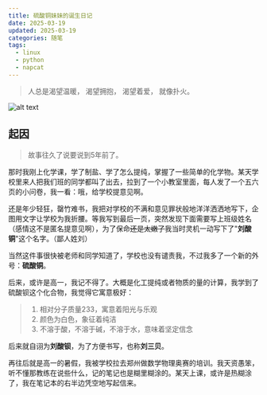 ```yaml
---
title: 硫酸铜妹妹的诞生日记
date: 2025-03-19
updated: 2025-03-19
categories: 随笔
tags:
  - linux
  - python
  - napcat
---
```


> 人总是渴望温暖，
渴望拥抱，
渴望着爱，
就像扑火。

![alt text](https://acidbarium.github.io/img/acidcopper1.png)


<!-- more -->

## 起因

> 故事往久了说要说到5年前了。

那时我刚上化学课，学了制盐、学了怎么提纯，掌握了一些简单的化学物。某天学校里来人把我们班的同学都叫了出去，拉到了一个小教室里面，每人发了一个五六页的小问卷，我一看：哦，给学校提意见啊。

还是年少轻狂，罄竹难书，我把对学校的不满和意见罪状般地洋洋洒洒地写下，企图用文字让学校为我折腰。等我写到最后一页，突然发现下面需要写上班级姓名（感情这不是匿名提意见啊），为了保命~~还是太嫩了~~我当时灵机一动写下了"**刘酸铜**"这个名字。（鄙人姓刘）

当然这件事很快被老师和同学知道了，学校也没有谴责我，不过我多了一个新的外号：**硫酸铜**。

后来，或许是高一，我记不得了。大概是化工提纯或者物质的量的计算，我学到了硫酸钡这个化合物，我觉得它寓意极好：

> 1. 相对分子质量233，寓意着阳光与乐观
> 2. 颜色为白色，象征着纯洁
> 3. 不溶于酸，不溶于碱，不溶于水，意味着坚定信念 

后来就自诩为**刘酸钡**，为了方便书写，也称**刘三贝**。

再往后就是高一的暑假，我被学校拉去郑州做数学物理奥赛的培训。我天资愚笨，听不懂那教练在说些什么，记的笔记也是糊里糊涂的。某天上课，或许是热糊涂了，我在笔记本的右半边凭空地写起信来。